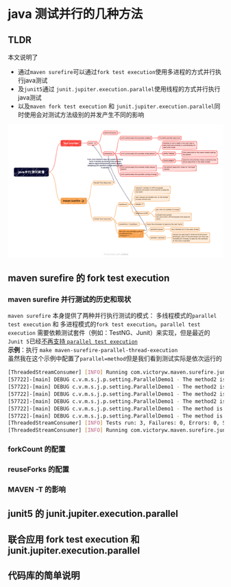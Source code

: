 # java 测试并行的几种方法
## TLDR

本文说明了

* 通过`maven surefire`可以通过`fork test execution`使用多进程的方式并行执行java测试
* 及`junit5`通过 `junit.jupiter.execution.parallel`使用线程的方式并行执行java测试
* 以及`maven fork test execution` 和 `junit.jupiter.execution.parallel`同时使用会对测试方法级别的并发产生不同的影响

<img src="imgs/java-parallel-setting.png">

## maven surefire 的 fork test execution

### maven surefire 并行测试的历史和现状

`maven surefire` 本身提供了两种并行执行测试的模式： 多线程模式的`parallel test execution` 和 多进程模式的`fork test execution`。`parallel test execution` 需要依赖测试套件（例如：TestNG、Junit）来实现，但是最近的 `Junit 5`已经[不再支持 `parallel test execution` ](https://maven.apache.org/surefire/maven-surefire-plugin/examples/junit-platform.html#running-tests-in-parallel)  
**示例**：执行 `make maven-surefire-parallel-thread-execution`   
虽然我在这个示例中配置了`parallel=method`但是我们看到测试实际是依次运行的
``` Bash
[ThreadedStreamConsumer] [INFO] Running com.victoryw.maven.surefire.junit5.parallel.setting.ParallelDemo1Test
[57722]-[main] DEBUG c.v.m.s.j.p.setting.ParallelDemo1 - The method2 is run
[57722]-[main] DEBUG c.v.m.s.j.p.setting.ParallelDemo1 - The method2 is run over
[57722]-[main] DEBUG c.v.m.s.j.p.setting.ParallelDemo1 - The method2 is run
[57722]-[main] DEBUG c.v.m.s.j.p.setting.ParallelDemo1 - The method2 is run over
[57722]-[main] DEBUG c.v.m.s.j.p.setting.ParallelDemo1 - The method is run
[57722]-[main] DEBUG c.v.m.s.j.p.setting.ParallelDemo1 - The method is run over
[ThreadedStreamConsumer] [INFO] Tests run: 3, Failures: 0, Errors: 0, Skipped: 0, Time elapsed: 15.135 s - in com.victoryw.maven.surefire.junit5.parallel.setting.ParallelDemo1Test
[ThreadedStreamConsumer] [INFO] Running com.victoryw.maven.surefire.junit5.parallel.setting.ParallelDemo3Test

```

### forkCount 的配置
### reuseForks 的配置
### MAVEN -T 的影响


## junit5 的 junit.jupiter.execution.parallel

## 联合应用 fork test execution 和 junit.jupiter.execution.parallel

## 代码库的简单说明

